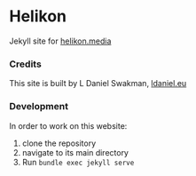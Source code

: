 # Helikon
Jekyll site for [helikon.media](https://helikon.media)

### Credits
This site is built by L Daniel Swakman, [ldaniel.eu](https://ldaniel.eu)

### Development
In order to work on this website:
1. clone the repository
2. navigate to its main directory
3. Run `bundle exec jekyll serve`
